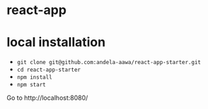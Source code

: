# react-app

# local installation
* `git clone git@github.com:andela-aawa/react-app-starter.git`
* `cd react-app-starter`
* `npm install`
* `npm start`

Go to http://localhost:8080/